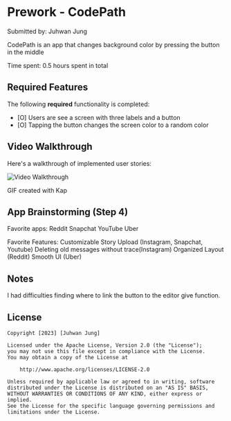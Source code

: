 # Prework - CodePath

Submitted by: Juhwan Jung

CodePath is an app that changes background color by pressing the button in the middle

Time spent: 0.5 hours spent in total

## Required Features

The following **required** functionality is completed:

- [O] Users are see a screen with three labels and a button
- [O] Tapping the button changes the screen color to a random color
 
## Video Walkthrough

Here's a walkthrough of implemented user stories:

<img src='https://imgur.com/a/VEJHCjs' title='Video Walkthrough' width='' alt='Video Walkthrough' />

<!-- Kap -->
GIF created with Kap

## App Brainstorming (Step 4)

Favorite apps:
Reddit
Snapchat
YouTube
Uber

Favorite Features:
Customizable Story Upload (Instagram, Snapchat, Youtube)
Deleting old messages without trace(Instagram)
Organized Layout (Reddit)
Smooth UI (Uber)
 
## Notes

I had difficulties finding where to link the button to the editor give function.

## License

    Copyright [2023] [Juhwan Jung]

    Licensed under the Apache License, Version 2.0 (the "License");
    you may not use this file except in compliance with the License.
    You may obtain a copy of the License at

        http://www.apache.org/licenses/LICENSE-2.0

    Unless required by applicable law or agreed to in writing, software
    distributed under the License is distributed on an "AS IS" BASIS,
    WITHOUT WARRANTIES OR CONDITIONS OF ANY KIND, either express or implied.
    See the License for the specific language governing permissions and
    limitations under the License.
